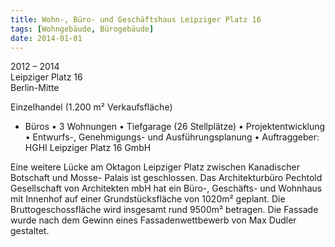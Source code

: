 ```yaml
---
title: Wohn-, Büro- und Geschäftshaus Leipziger Platz 16
tags: [Wohngebäude, Bürogebäude]
date: 2014-01-01
---
```

2012 – 2014<br/>
Leipziger Platz 16<br/>
Berlin-Mitte

Einzelhandel (1.200 m² Verkaufsfläche)
- Büros
• 3 Wohnungen
• Tiefgarage (26 Stellplätze)
• Projektentwicklung
• Entwurfs-, Genehmigungs- und Ausführungsplanung
• Auftraggeber: HGHI Leipziger Platz 16 GmbH
 
Eine weitere Lücke am Oktagon Leipziger Platz zwischen Kanadischer Botschaft und Mosse- Palais ist geschlossen.
Das Architekturbüro Pechtold Gesellschaft von Architekten mbH hat ein Büro-, Geschäfts- und Wohnhaus mit Innenhof auf einer Grundstücksfläche von 1020m² geplant.
Die Bruttogeschossfläche wird insgesamt rund 9500m² betragen.
Die Fassade wurde nach dem Gewinn eines Fassadenwettbewerb von Max Dudler gestaltet.
